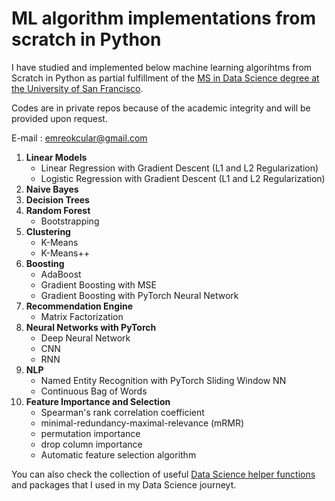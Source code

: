 # ML algorithm implementations from scratch in Python

I have studied and implemented below machine learning algorihtms from Scratch in Python as partial fulfillment of the [MS in Data Science degree at the University of San Francisco](https://www.usfca.edu/arts-sciences/graduate-programs/data-science). 

Codes are in private repos because of the academic integrity and will be provided upon request.

E-mail : <a href="mailto:emreokcular@gmail.com">emreokcular@gmail.com</a> 

1. **Linear Models**
    * Linear Regression with Gradient Descent (L1 and L2 Regularization)
    * Logistic Regression with Gradient Descent (L1 and L2 Regularization)
2. **Naive Bayes**
3. **Decision Trees**
4. **Random Forest**
    * Bootstrapping
5. **Clustering**
    * K-Means
    * K-Means++
6. **Boosting**
    * AdaBoost
    * Gradient Boosting with MSE
    * Gradient Boosting with PyTorch Neural Network
7. **Recommendation Engine**
    * Matrix Factorization
8. **Neural Networks with PyTorch**
    * Deep Neural Network
    * CNN
    * RNN
9. **NLP**
    * Named Entity Recognition with PyTorch Sliding Window NN
    * Continuous Bag of Words
10. **Feature Importance and Selection**
    * Spearman's rank correlation coefficient
    * minimal-redundancy-maximal-relevance (mRMR)
    * permutation importance
    * drop column importance
    * Automatic feature selection algorithm

You can also check the collection of useful [Data Science helper functions](https://github.com/emreokcular/data-science-helpers) and packages that I used in my Data Science journeyt.